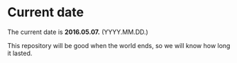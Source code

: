 # Current date

The current date is **2016.05.07.** (YYYY.MM.DD.)

This repository will be good when the world ends, so we will know how long it lasted.